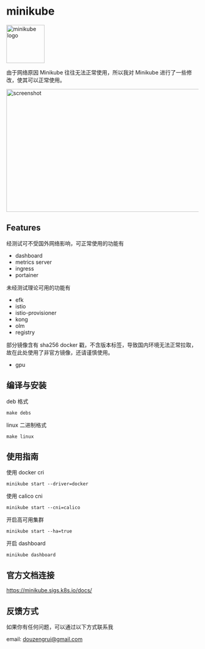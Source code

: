 # minikube

<img src="https://github.com/kubernetes/minikube/raw/master/images/logo/logo.png" width="100" alt="minikube logo">

由于网络原因 Minikube 往往无法正常使用，所以我对 Minikube 进行了一些修改，使其可以正常使用。

<img src="https://raw.githubusercontent.com/kubernetes/minikube/master/site/static/images/screenshot.png" width="575" height="322" alt="screenshot">

## Features

经测试可不受国外网络影响，可正常使用的功能有

* dashboard
* metrics server
* ingress
* portainer

未经测试理论可用的功能有

* efk
* istio
* istio-provisioner
* kong
* olm
* registry

部分镜像含有 sha256 docker 戳，不含版本标签，导致国内环境无法正常拉取，故在此处使用了非官方镜像，还请谨慎使用。

* gpu

## 编译与安装

deb 格式

```shell
make debs
```

linux 二进制格式

```shell
make linux
```

## 使用指南

使用 docker cri

```shell
minikube start --driver=docker
```

使用 calico cni

```shell
minikube start --cni=calico
```

开启高可用集群

```shell
minikube start --ha=true 
```

开启 dashboard

```shell
minikube dashboard
```

## 官方文档连接

https://minikube.sigs.k8s.io/docs/

## 反馈方式

如果你有任何问题，可以通过以下方式联系我

email: douzengrui@gmail.com

